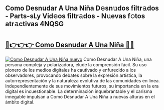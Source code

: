 ## Como Desnudar A Una Niña D𝚎sn𝚞dos filtr𝚊dos - Parts-sLy Vid𝚎os filtr𝚊dos - N𝚞evas f𝚘tos atr𝚊ctivas 4NQSG

# <h2><a href="http://mb3k80t.tromn.icu/?c=Como+Desnudar+A+Una+Ni%c3%b1a">🔗👉👉👉 Como Desnudar A Una Niña 🔗🔗</a></h2>

[![Como Desnudar A Una Niña nuevo](https://i.imgur.com/pEAQMta.gif)](http://mb3k80t.tromn.icu/?c=Como+Desnudar+A+Una+Ni%c3%b1a)
Como Desnudar A Una Niña, una persona compleja y polarizadora, elude la comprensión fácil. Su uso pionero de los medios digitales ha cautivado y enfurecido a los observadores, provocando debates sobre la expresión artística, la autorrepresentación y la naturaleza evolutiva de las comunidades en línea. Independientemente de sus movimientos futuros, su importancia en la era digital es incuestionable. La determinación inquebrantable y el carisma innegable impulsan a Como Desnudar A Una Niña a nuevas alturas en el ámbito digital.
